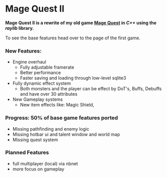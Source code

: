 # Mage Quest II

**Mage Quest II is a rewrite of my old game [Mage Quest](https://github.com/gk646/MageQuestFX) in _*C++*_ using the _*raylib*_ library.**


To see the base features head over to the page of the first game.


### New Features:
- Engine overhaul
  - Fully adjustable framerate
  - Better performance
  - Faster saving and loading through low-level sqlite3
- Fully dynamic effect system 
  - Both monsters and the player can be effect by DoT's, Buffs, Debuffs and have over 30 attributes
- New Gameplay systems
  - New item effects like: Magic Shield,


### Progress: 50%  of base game features ported
- Missing pathfinding and enemy logic
- Missing hotbar ui and talent window and world map
- Missing quest system

### Planned Features

- full multiplayer (local) via nbnet
- more focus on gameplay 